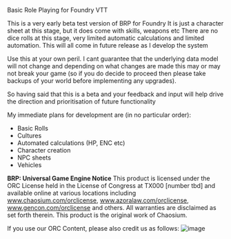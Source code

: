 Basic Role Playing for Foundry VTT

This is a very early beta test version of BRP for Foundry
It is just a character sheet at this stage, but it does come with skills, weapons etc
There are no dice rolls at this stage, very limited automatic calculations and limited automation.
This will all come in future release as I develop the system

Use this at your own peril.  I cant guarantee that the underlying data model will not change and
depending on what changes are made this may or may not break your game (so if you do decide to 
proceed then please take backups of your world before implementing any upgrades).

So having said that this is a beta and your feedback and input will help drive the direction and
prioritisation of future functionality

My immediate plans for development are (in no particular order):
- Basic Rolls
- Cultures
- Automated calculations (HP, ENC etc)
- Character creation
- NPC sheets
- Vehicles

**BRP: Universal Game Engine Notice**
This product is licensed under the ORC License held in the License of Congress at TX000 [number tbd] and available online at various locations including www.chaosium.com/orclicense, www.azoralaw.com/orclicense, www.gencon.com/orclicense and others. All warranties are disclaimed as set forth therein.
This product is the original work of Chaosium.

If you use our ORC Content, please also credit us as follows:
![image](https://github.com/Genii-Locorum/brp/assets/121451824/ca848b0d-40a6-4fd1-ab73-81c48e243b99)

